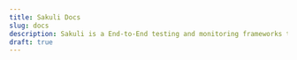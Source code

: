 ```yaml
---
title: Sakuli Docs
slug: docs
description: Sakuli is a End-to-End testing and monitoring frameworks this page lists all currently available docs
draft: true
---
```


